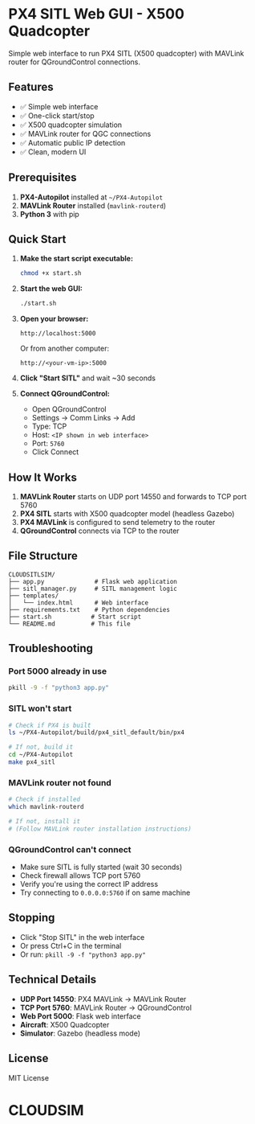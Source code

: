 # PX4 SITL Web GUI - X500 Quadcopter

Simple web interface to run PX4 SITL (X500 quadcopter) with MAVLink router for QGroundControl connections.

## Features

- ✅ Simple web interface
- ✅ One-click start/stop
- ✅ X500 quadcopter simulation
- ✅ MAVLink router for QGC connections
- ✅ Automatic public IP detection
- ✅ Clean, modern UI

## Prerequisites

1. **PX4-Autopilot** installed at `~/PX4-Autopilot`
2. **MAVLink Router** installed (`mavlink-routerd`)
3. **Python 3** with pip

## Quick Start

1. **Make the start script executable:**
   ```bash
   chmod +x start.sh
   ```

2. **Start the web GUI:**
   ```bash
   ./start.sh
   ```

3. **Open your browser:**
   ```
   http://localhost:5000
   ```
   Or from another computer:
   ```
   http://<your-vm-ip>:5000
   ```

4. **Click "Start SITL"** and wait ~30 seconds

5. **Connect QGroundControl:**
   - Open QGroundControl
   - Settings → Comm Links → Add
   - Type: TCP
   - Host: `<IP shown in web interface>`
   - Port: `5760`
   - Click Connect

## How It Works

1. **MAVLink Router** starts on UDP port 14550 and forwards to TCP port 5760
2. **PX4 SITL** starts with X500 quadcopter model (headless Gazebo)
3. **PX4 MAVLink** is configured to send telemetry to the router
4. **QGroundControl** connects via TCP to the router

## File Structure

```
CLOUDSITLSIM/
├── app.py              # Flask web application
├── sitl_manager.py     # SITL management logic
├── templates/
│   └── index.html      # Web interface
├── requirements.txt    # Python dependencies
├── start.sh           # Start script
└── README.md          # This file
```

## Troubleshooting

### Port 5000 already in use
```bash
pkill -9 -f "python3 app.py"
```

### SITL won't start
```bash
# Check if PX4 is built
ls ~/PX4-Autopilot/build/px4_sitl_default/bin/px4

# If not, build it
cd ~/PX4-Autopilot
make px4_sitl
```

### MAVLink router not found
```bash
# Check if installed
which mavlink-routerd

# If not, install it
# (Follow MAVLink router installation instructions)
```

### QGroundControl can't connect
- Make sure SITL is fully started (wait 30 seconds)
- Check firewall allows TCP port 5760
- Verify you're using the correct IP address
- Try connecting to `0.0.0.0:5760` if on same machine

## Stopping

- Click "Stop SITL" in the web interface
- Or press Ctrl+C in the terminal
- Or run: `pkill -9 -f "python3 app.py"`

## Technical Details

- **UDP Port 14550**: PX4 MAVLink → MAVLink Router
- **TCP Port 5760**: MAVLink Router → QGroundControl
- **Web Port 5000**: Flask web interface
- **Aircraft**: X500 Quadcopter
- **Simulator**: Gazebo (headless mode)

## License

MIT License
# CLOUDSIM
